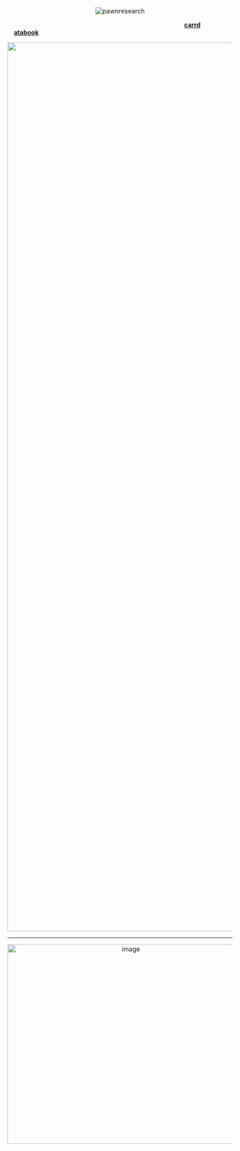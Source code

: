 <p align="center"> <img src="https://komarev.com/ghpvc/?username=pawnresearch&label=B00SFER&color=a8da85&style=square" alt="pawnresearch" /> </p>

 ⠀ ⠀ ⠀⠀ ⠀ ⠀  ⠀ ⠀  ⠀ ⠀ ⠀⠀  ⠀  ⠀ ⠀ ⠀⠀ ⠀ ⠀  ⠀ ⠀  ⠀ ⠀ ⠀⠀  ⠀  ⠀ ⠀ ⠀  **[carrd](https://pawnresearch.carrd.co/)** ⠀⠀  ⠀ ⠀⠀  ⠀  **[atabook](https://pawnresearch.atabook.org/)**

<p align="center">
<img width="2000" height="1992" alt="image" src="https://github.com/user-attachments/assets/9655d52d-2fda-4bdf-ae22-14a69cfd6521" />
</p>

---- 
<p align="center">
    
<img width="537" height="447" alt="image" src="https://github.com/user-attachments/assets/dc1e019a-b3bd-4d52-8004-6f59ff39e98b" />

</p> 
